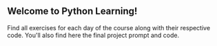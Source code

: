 ## Welcome to Python Learning!

Find all exercises for each day of the course along with their respective code. You'll also find here the final project prompt and code.
